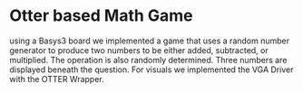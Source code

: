# Otter based Math Game

 using a Basys3 board we implemented a game that uses a random number generator to produce two numbers to be either added, subtracted, or multiplied. The operation is also randomly determined. Three numbers are displayed beneath the question. For visuals we implemented the VGA Driver with the OTTER Wrapper.